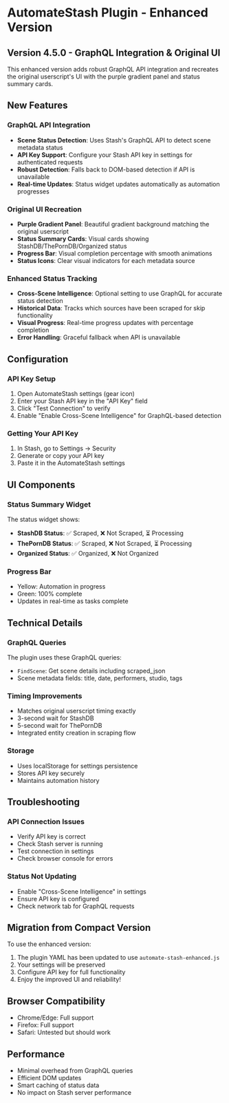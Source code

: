 # AutomateStash Plugin - Enhanced Version

## Version 4.5.0 - GraphQL Integration & Original UI

This enhanced version adds robust GraphQL API integration and recreates the original userscript's UI with the purple gradient panel and status summary cards.

## New Features

### GraphQL API Integration
- **Scene Status Detection**: Uses Stash's GraphQL API to detect scene metadata status
- **API Key Support**: Configure your Stash API key in settings for authenticated requests  
- **Robust Detection**: Falls back to DOM-based detection if API is unavailable
- **Real-time Updates**: Status widget updates automatically as automation progresses

### Original UI Recreation
- **Purple Gradient Panel**: Beautiful gradient background matching the original userscript
- **Status Summary Cards**: Visual cards showing StashDB/ThePornDB/Organized status
- **Progress Bar**: Visual completion percentage with smooth animations
- **Status Icons**: Clear visual indicators for each metadata source

### Enhanced Status Tracking
- **Cross-Scene Intelligence**: Optional setting to use GraphQL for accurate status detection
- **Historical Data**: Tracks which sources have been scraped for skip functionality
- **Visual Progress**: Real-time progress updates with percentage completion
- **Error Handling**: Graceful fallback when API is unavailable

## Configuration

### API Key Setup
1. Open AutomateStash settings (gear icon)
2. Enter your Stash API key in the "API Key" field
3. Click "Test Connection" to verify
4. Enable "Enable Cross-Scene Intelligence" for GraphQL-based detection

### Getting Your API Key
1. In Stash, go to Settings → Security
2. Generate or copy your API key
3. Paste it in the AutomateStash settings

## UI Components

### Status Summary Widget
The status widget shows:
- **StashDB Status**: ✅ Scraped, ❌ Not Scraped, ⏳ Processing
- **ThePornDB Status**: ✅ Scraped, ❌ Not Scraped, ⏳ Processing  
- **Organized Status**: ✅ Organized, ❌ Not Organized

### Progress Bar
- Yellow: Automation in progress
- Green: 100% complete
- Updates in real-time as tasks complete

## Technical Details

### GraphQL Queries
The plugin uses these GraphQL queries:
- `FindScene`: Get scene details including scraped_json
- Scene metadata fields: title, date, performers, studio, tags

### Timing Improvements
- Matches original userscript timing exactly
- 3-second wait for StashDB
- 5-second wait for ThePornDB
- Integrated entity creation in scraping flow

### Storage
- Uses localStorage for settings persistence
- Stores API key securely
- Maintains automation history

## Troubleshooting

### API Connection Issues
- Verify API key is correct
- Check Stash server is running
- Test connection in settings
- Check browser console for errors

### Status Not Updating
- Enable "Cross-Scene Intelligence" in settings
- Ensure API key is configured
- Check network tab for GraphQL requests

## Migration from Compact Version

To use the enhanced version:
1. The plugin YAML has been updated to use `automate-stash-enhanced.js`
2. Your settings will be preserved
3. Configure API key for full functionality
4. Enjoy the improved UI and reliability!

## Browser Compatibility
- Chrome/Edge: Full support
- Firefox: Full support  
- Safari: Untested but should work

## Performance
- Minimal overhead from GraphQL queries
- Efficient DOM updates
- Smart caching of status data
- No impact on Stash server performance